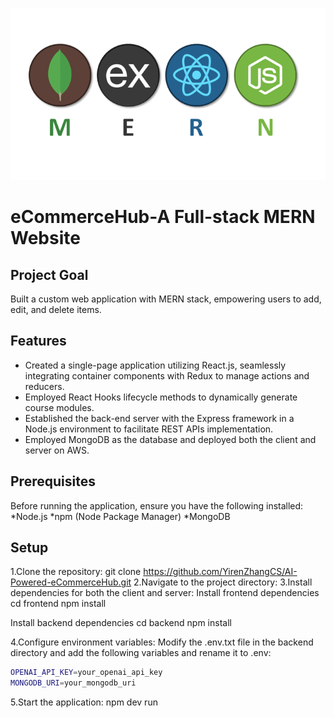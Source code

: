 ![Open Banner](MERN.png)

# eCommerceHub-A Full-stack MERN Website

## Project Goal
Built a custom web application with MERN stack, empowering users to add, edit, and delete items.

## Features

* Created a single-page application utilizing React.js, seamlessly integrating container components with Redux to manage actions and reducers. 
* Employed React Hooks lifecycle methods to dynamically generate course modules.
* Established the back-end server with the Express framework in a Node.js environment to facilitate REST APIs implementation.
* Employed MongoDB as the database and deployed both the client and server on AWS.

## Prerequisites
Before running the application, ensure you have the following installed:
*Node.js
*npm (Node Package Manager)
*MongoDB

## Setup
1.Clone the repository: git clone https://github.com/YirenZhangCS/AI-Powered-eCommerceHub.git
2.Navigate to the project directory:
3.Install dependencies for both the client and server:
Install frontend dependencies
cd frontend
npm install

Install backend dependencies
cd backend
npm install

4.Configure environment variables:
Modify the .env.txt file in the backend directory and add the following variables and rename it to .env:
```bash
OPENAI_API_KEY=your_openai_api_key
MONGODB_URI=your_mongodb_uri
```
5.Start the application:
npm dev run
